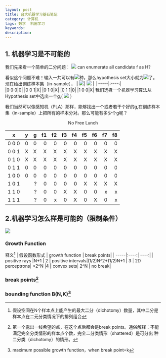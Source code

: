 ```yaml
---
layout: post
title: 台大机器学习基石笔记
category: 计算机
tags: 数学  机器学习
keywords: 
description: 
---
```


## 1. 机器学习是不可能的
我们先来看一个简单的二分问题：
<img src="http://www.forkosh.com/mathtex.cgi? \small if\hspace{0.2cm} \chi= \{0,1\}^3,y=\{0,\times \}"> can enumerate all candidate f as H?  

看似这个问题不难！输入一共可以有<img src="http://www.forkosh.com/mathtex.cgi? \small 2^3=8">种，那么hypothesis set大小就为<img src="http://www.forkosh.com/mathtex.cgi? \small 2^8=256">了。现在给出训练样本集（in-sample），
| <img src="http://www.forkosh.com/mathtex.cgi? \Large x_n">|  <img src="http://www.forkosh.com/mathtex.cgi? \Large y_n=f(x_n)"> |
| -----|:----:|  
|0 0 0|0|
|0 0 1|X|
|0 1 0|X|
|0 1 1|0|
|1 0 0|X|
我们选择一个机器学习算法从Hypothesis set中选出一个g,( <img src="http://www.forkosh.com/mathtex.cgi? \small pick\hspace{0.1cm}g\epsilon H,with \hspace{0.1cm}all\hspace{0.1cm} g(x_n)=y_n(like\hspace{0.1cm} PLA\hspace{0.2cm}algorithm).\hspace{0.2cm} \underline{Does\hspace{0.2cm} g\approx f?}">  )    

我们当然可以像感知机（PLA）那样，能够找出一个或者若干个好的g,在训练样本集（in-sample）上把所有的样本分对。那么可能有多少个g呢？
<center>No Free Lunch</center>

|x|y|g|f1|f2|f3|f4|f5|f6|f7|f8|
| -----|:----:|  ----:|  ----:|  ----:|  ----:|  ----:|  ----:|  ----:|  ----:|  ----:|
|0 0 0|0|0|0|0|0|0|0|0|0|0| 
|0 0 1|X|X|X|X|X|X|X|X|X|X| 
|0 1 0|X|X|X|X|X|X|X|X|X|X| 
|0 1 1|0|0|0|0|0|0|0|0|0|0| 
|1 0 0|0|0|0|0|0|0|0|0|0|0| 
|1 0 1| |?|0|0|0|0|X|X|X|X|
|1 1 0| |?|0|0|X|X|0|0|x|x
|1 1 1| |?|0|x|0|X|0|X|0|x
## 2.机器学习怎么样是可能的（限制条件）
<img src="http://www.forkosh.com/mathtex.cgi? \Large x=\frac{-b\pm\sqrt{b^2-4ac}}{2a}">



### Growth Function ###     
释义[^1] 
| 假设函数形式 | growth function | break points|
| -----|:----:|  ----:|
| positive rays   |N+1    | 2
| positive intervals|(1/2)N^2+(1/2)N+1 |  3
| 2D perceptrons| <2^N |4
| convex sets| 2^N |  no break|
### break points[^2] ###  
### bounding function B(N,K)[^3] ###

[^1]:假设空间在N个样本点上能产生的最大二分（dichotomy）数量，其中二分是样本点在二元分类情况下的排列组合
[^2]: 第一个露出一线希望的点，在这个点后都会是break points。通俗解释：不能满足完全分类情形的样本点个数，完全二分类情形（shattered）是可分出  种二分类（dichotomy）的情形。

[^3]: maximum possible growth function，when break point=k